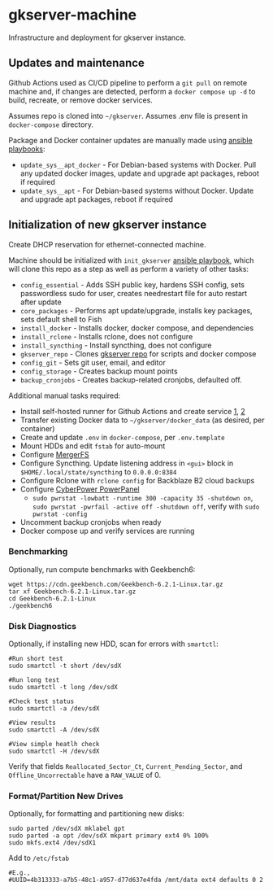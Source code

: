 # gkserver-machine
Infrastructure and deployment for gkserver instance.

## Updates and maintenance
Github Actions used as CI/CD pipeline to perform a `git pull` on remote machine and, if changes are detected, perform a `docker compose up -d` to build, recreate, or remove docker services.

Assumes repo is cloned into `~/gkserver`.
Assumes .env file is present in `docker-compose` directory.

Package and Docker container updates are manually made using [ansible playbooks](https://github.com/rycolos/gklab-ansible/tree/main):
* `update_sys__apt_docker` - For Debian-based systems with Docker. Pull any updated docker images, update and upgrade apt packages, reboot if required
* `update_sys__apt` - For Debian-based systems without Docker. Update and upgrade apt packages, reboot if required

## Initialization of new gkserver instance
Create DHCP reservation for ethernet-connected machine.

Machine should be initialized with `init_gkserver` [ansible playbook](https://github.com/rycolos/gklab-ansible), which will clone this repo as a step as well as perform a variety of other tasks:
* `config_essential` - Adds SSH public key, hardens SSH config, sets passwordless sudo for user, creates needrestart file for auto restart after update
* `core_packages` - Performs apt update/upgrade, installs key packages, sets default shell to Fish
* `install_docker` - Installs docker, docker compose, and dependencies
* `install_rclone` - Installs rclone, does not configure
* `install_syncthing` - Install syncthing, does not configure
* `gkserver_repo` - Clones [gkserver repo](https://github.com/rycolos/gkserver-config/tree/main) for scripts and docker compose
* `config_git` - Sets git user, email, and editor
* `config_storage` - Creates backup mount points
* `backup_cronjobs` - Creates backup-related cronjobs, defaulted off. 

Additional manual tasks required:
* Install self-hosted runner for Github Actions and create service [1](https://docs.github.com/en/actions/hosting-your-own-runners/managing-self-hosted-runners/adding-self-hosted-runners), [2](https://docs.github.com/en/actions/hosting-your-own-runners/managing-self-hosted-runners/configuring-the-self-hosted-runner-application-as-a-service)
* Transfer existing Docker data to `~/gkserver/docker_data` (as desired, per container)
* Create and update `.env` in `docker-compose`, per `.env.template`
* Mount HDDs and edit `fstab` for auto-mount
* Configure [MergerFS](https://github.com/trapexit/mergerfs/blob/master/README.md)
* Configure Syncthing. Update listening address in `<gui>` block in `$HOME/.local/state/syncthing` to `0.0.0.0:8384`
* Configure Rclone with `rclone config` for Backblaze B2 cloud backups
* Configure [CyberPower PowerPanel](https://www.cyberpowersystems.com/product/software/power-panel-personal/powerpanel-for-linux/)
    * `sudo pwrstat -lowbatt -runtime 300 -capacity 35 -shutdown on`, `sudo pwrstat -pwrfail -active off -shutdown off`, verify with `sudo pwrstat -config`   
* Uncomment backup cronjobs when ready
* Docker compose up and verify services are running

### Benchmarking
Optionally, run compute benchmarks with Geekbench6:
```
wget https://cdn.geekbench.com/Geekbench-6.2.1-Linux.tar.gz
tar xf Geekbench-6.2.1-Linux.tar.gz
cd Geekbench-6.2.1-Linux
./geekbench6
```

### Disk Diagnostics
Optionally, if installing new HDD, scan for errors with `smartctl`:
```
#Run short test
sudo smartctl -t short /dev/sdX

#Run long test
sudo smartctl -t long /dev/sdX

#Check test status
sudo smartctl -a /dev/sdX

#View results
sudo smartctl -A /dev/sdX

#View simple heatlh check
sudo smartctl -H /dev/sdX
```

Verify that fields `Reallocated_Sector_Ct`, `Current_Pending_Sector`, and `Offline_Uncorrectable` have a `RAW_VALUE` of 0.

### Format/Partition New Drives
Optionally, for formatting and partitioning new disks:
```
sudo parted /dev/sdX mklabel gpt
sudo parted -a opt /dev/sdX mkpart primary ext4 0% 100%
sudo mkfs.ext4 /dev/sdX1
```

Add to `/etc/fstab`
```
#E.g., 
#UUID=4b313333-a7b5-48c1-a957-d77d637e4fda /mnt/data ext4 defaults 0 2
```


